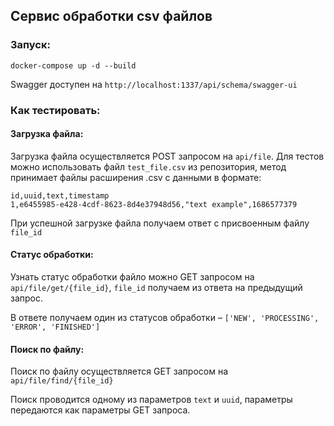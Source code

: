 ## Сервис обработки csv файлов
### Запуск:
    docker-compose up -d --build
Swagger доступен на `http://localhost:1337/api/schema/swagger-ui`

### Как тестировать:
#### Загрузка файла:
Загрузка файла осуществляется POST запросом на `api/file`.
Для тестов можно использовать файл `test_file.csv` из репозитория, метод принимает файлы расширения .csv с данными в формате:
    
    id,uuid,text,timestamp
    1,e6455985-e428-4cdf-8623-8d4e37948d56,"text example",1686577379

При успешной загрузке файла получаем ответ с присвоенным файлу `file_id`

#### Статус обработки:
Узнать статус обработки файло можно GET запросом на `api/file/get/{file_id}`,
`file_id` получаем из ответа на предыдущий запрос.

В ответе получаем  один из статусов обработки – `['NEW', 'PROCESSING', 'ERROR', 'FINISHED']`

#### Поиск по файлу:
Поиск по файлу осуществляется GET запросом на `api/file/find/{file_id}`

Поиск проводится одному из параметров `text` и `uuid`, параметры передаются как параметры GET запроса.
